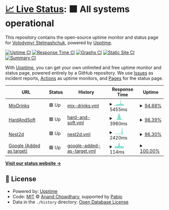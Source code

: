 # [📈 Live Status](https://VovaStelmashchuk.github.io/my-services-monitor): <!--live status--> **🟩 All systems operational**

This repository contains the open-source uptime monitor and status page for [Volodymyr Stelmashchuk](https://bento.me/vovastelmashchuk), powered by [Upptime](https://github.com/upptime/upptime).

[![Uptime CI](https://github.com/VovaStelmashchuk/my-services-monitor/workflows/Uptime%20CI/badge.svg)](https://github.com/VovaStelmashchuk/my-services-monitor/actions?query=workflow%3A%22Uptime+CI%22)
[![Response Time CI](https://github.com/VovaStelmashchuk/my-services-monitor/workflows/Response%20Time%20CI/badge.svg)](https://github.com/VovaStelmashchuk/my-services-monitor/actions?query=workflow%3A%22Response+Time+CI%22)
[![Graphs CI](https://github.com/VovaStelmashchuk/my-services-monitor/workflows/Graphs%20CI/badge.svg)](https://github.com/VovaStelmashchuk/my-services-monitor/actions?query=workflow%3A%22Graphs+CI%22)
[![Static Site CI](https://github.com/VovaStelmashchuk/my-services-monitor/workflows/Static%20Site%20CI/badge.svg)](https://github.com/VovaStelmashchuk/my-services-monitor/actions?query=workflow%3A%22Static+Site+CI%22)
[![Summary CI](https://github.com/VovaStelmashchuk/my-services-monitor/workflows/Summary%20CI/badge.svg)](https://github.com/VovaStelmashchuk/my-services-monitor/actions?query=workflow%3A%22Summary+CI%22)

With [Upptime](https://upptime.js.org), you can get your own unlimited and free uptime monitor and status page, powered entirely by a GitHub repository. We use [Issues](https://github.com/VovaStelmashchuk/my-services-monitor/issues) as incident reports, [Actions](https://github.com/VovaStelmashchuk/my-services-monitor/actions) as uptime monitors, and [Pages](https://VovaStelmashchuk.github.io/my-services-monitor) for the status page.

<!--start: status pages-->
<!-- This summary is generated by Upptime (https://github.com/upptime/upptime) -->
<!-- Do not edit this manually, your changes will be overwritten -->
<!-- prettier-ignore -->
| URL | Status | History | Response Time | Uptime |
| --- | ------ | ------- | ------------- | ------ |
| <img alt="" src="https://icons.duckduckgo.com/ip3/mixdrinks.org.ico" height="13"> [MixDrinks](https://mixdrinks.org) | 🟩 Up | [mix-drinks.yml](https://github.com/VovaStelmashchuk/my-services-monitor/commits/HEAD/history/mix-drinks.yml) | <details><summary><img alt="Response time graph" src="./graphs/mix-drinks/response-time-week.png" height="20"> 5455ms</summary><br><a href="https://status.vovastelmashchuk.site/history/mix-drinks"><img alt="Response time 2631" src="https://img.shields.io/endpoint?url=https%3A%2F%2Fraw.githubusercontent.com%2FVovaStelmashchuk%2Fmy-services-monitor%2FHEAD%2Fapi%2Fmix-drinks%2Fresponse-time.json"></a><br><a href="https://status.vovastelmashchuk.site/history/mix-drinks"><img alt="24-hour response time 6414" src="https://img.shields.io/endpoint?url=https%3A%2F%2Fraw.githubusercontent.com%2FVovaStelmashchuk%2Fmy-services-monitor%2FHEAD%2Fapi%2Fmix-drinks%2Fresponse-time-day.json"></a><br><a href="https://status.vovastelmashchuk.site/history/mix-drinks"><img alt="7-day response time 5455" src="https://img.shields.io/endpoint?url=https%3A%2F%2Fraw.githubusercontent.com%2FVovaStelmashchuk%2Fmy-services-monitor%2FHEAD%2Fapi%2Fmix-drinks%2Fresponse-time-week.json"></a><br><a href="https://status.vovastelmashchuk.site/history/mix-drinks"><img alt="30-day response time 4004" src="https://img.shields.io/endpoint?url=https%3A%2F%2Fraw.githubusercontent.com%2FVovaStelmashchuk%2Fmy-services-monitor%2FHEAD%2Fapi%2Fmix-drinks%2Fresponse-time-month.json"></a><br><a href="https://status.vovastelmashchuk.site/history/mix-drinks"><img alt="1-year response time 2631" src="https://img.shields.io/endpoint?url=https%3A%2F%2Fraw.githubusercontent.com%2FVovaStelmashchuk%2Fmy-services-monitor%2FHEAD%2Fapi%2Fmix-drinks%2Fresponse-time-year.json"></a></details> | <details><summary><a href="https://status.vovastelmashchuk.site/history/mix-drinks">94.88%</a></summary><a href="https://status.vovastelmashchuk.site/history/mix-drinks"><img alt="All-time uptime 99.31%" src="https://img.shields.io/endpoint?url=https%3A%2F%2Fraw.githubusercontent.com%2FVovaStelmashchuk%2Fmy-services-monitor%2FHEAD%2Fapi%2Fmix-drinks%2Fuptime.json"></a><br><a href="https://status.vovastelmashchuk.site/history/mix-drinks"><img alt="24-hour uptime 96.49%" src="https://img.shields.io/endpoint?url=https%3A%2F%2Fraw.githubusercontent.com%2FVovaStelmashchuk%2Fmy-services-monitor%2FHEAD%2Fapi%2Fmix-drinks%2Fuptime-day.json"></a><br><a href="https://status.vovastelmashchuk.site/history/mix-drinks"><img alt="7-day uptime 94.88%" src="https://img.shields.io/endpoint?url=https%3A%2F%2Fraw.githubusercontent.com%2FVovaStelmashchuk%2Fmy-services-monitor%2FHEAD%2Fapi%2Fmix-drinks%2Fuptime-week.json"></a><br><a href="https://status.vovastelmashchuk.site/history/mix-drinks"><img alt="30-day uptime 98.82%" src="https://img.shields.io/endpoint?url=https%3A%2F%2Fraw.githubusercontent.com%2FVovaStelmashchuk%2Fmy-services-monitor%2FHEAD%2Fapi%2Fmix-drinks%2Fuptime-month.json"></a><br><a href="https://status.vovastelmashchuk.site/history/mix-drinks"><img alt="1-year uptime 99.31%" src="https://img.shields.io/endpoint?url=https%3A%2F%2Fraw.githubusercontent.com%2FVovaStelmashchuk%2Fmy-services-monitor%2FHEAD%2Fapi%2Fmix-drinks%2Fuptime-year.json"></a></details>
| <img alt="" src="https://icons.duckduckgo.com/ip3/hardandsoft.stelmashchuk.dev.ico" height="13"> [HardAndSoft](https://hardandsoft.stelmashchuk.dev) | 🟩 Up | [hard-and-soft.yml](https://github.com/VovaStelmashchuk/my-services-monitor/commits/HEAD/history/hard-and-soft.yml) | <details><summary><img alt="Response time graph" src="./graphs/hard-and-soft/response-time-week.png" height="20"> 3980ms</summary><br><a href="https://status.vovastelmashchuk.site/history/hard-and-soft"><img alt="Response time 3980" src="https://img.shields.io/endpoint?url=https%3A%2F%2Fraw.githubusercontent.com%2FVovaStelmashchuk%2Fmy-services-monitor%2FHEAD%2Fapi%2Fhard-and-soft%2Fresponse-time.json"></a><br><a href="https://status.vovastelmashchuk.site/history/hard-and-soft"><img alt="24-hour response time 672" src="https://img.shields.io/endpoint?url=https%3A%2F%2Fraw.githubusercontent.com%2FVovaStelmashchuk%2Fmy-services-monitor%2FHEAD%2Fapi%2Fhard-and-soft%2Fresponse-time-day.json"></a><br><a href="https://status.vovastelmashchuk.site/history/hard-and-soft"><img alt="7-day response time 3980" src="https://img.shields.io/endpoint?url=https%3A%2F%2Fraw.githubusercontent.com%2FVovaStelmashchuk%2Fmy-services-monitor%2FHEAD%2Fapi%2Fhard-and-soft%2Fresponse-time-week.json"></a><br><a href="https://status.vovastelmashchuk.site/history/hard-and-soft"><img alt="30-day response time 3980" src="https://img.shields.io/endpoint?url=https%3A%2F%2Fraw.githubusercontent.com%2FVovaStelmashchuk%2Fmy-services-monitor%2FHEAD%2Fapi%2Fhard-and-soft%2Fresponse-time-month.json"></a><br><a href="https://status.vovastelmashchuk.site/history/hard-and-soft"><img alt="1-year response time 3980" src="https://img.shields.io/endpoint?url=https%3A%2F%2Fraw.githubusercontent.com%2FVovaStelmashchuk%2Fmy-services-monitor%2FHEAD%2Fapi%2Fhard-and-soft%2Fresponse-time-year.json"></a></details> | <details><summary><a href="https://status.vovastelmashchuk.site/history/hard-and-soft">98.39%</a></summary><a href="https://status.vovastelmashchuk.site/history/hard-and-soft"><img alt="All-time uptime 98.39%" src="https://img.shields.io/endpoint?url=https%3A%2F%2Fraw.githubusercontent.com%2FVovaStelmashchuk%2Fmy-services-monitor%2FHEAD%2Fapi%2Fhard-and-soft%2Fuptime.json"></a><br><a href="https://status.vovastelmashchuk.site/history/hard-and-soft"><img alt="24-hour uptime 98.21%" src="https://img.shields.io/endpoint?url=https%3A%2F%2Fraw.githubusercontent.com%2FVovaStelmashchuk%2Fmy-services-monitor%2FHEAD%2Fapi%2Fhard-and-soft%2Fuptime-day.json"></a><br><a href="https://status.vovastelmashchuk.site/history/hard-and-soft"><img alt="7-day uptime 98.39%" src="https://img.shields.io/endpoint?url=https%3A%2F%2Fraw.githubusercontent.com%2FVovaStelmashchuk%2Fmy-services-monitor%2FHEAD%2Fapi%2Fhard-and-soft%2Fuptime-week.json"></a><br><a href="https://status.vovastelmashchuk.site/history/hard-and-soft"><img alt="30-day uptime 98.39%" src="https://img.shields.io/endpoint?url=https%3A%2F%2Fraw.githubusercontent.com%2FVovaStelmashchuk%2Fmy-services-monitor%2FHEAD%2Fapi%2Fhard-and-soft%2Fuptime-month.json"></a><br><a href="https://status.vovastelmashchuk.site/history/hard-and-soft"><img alt="1-year uptime 98.39%" src="https://img.shields.io/endpoint?url=https%3A%2F%2Fraw.githubusercontent.com%2FVovaStelmashchuk%2Fmy-services-monitor%2FHEAD%2Fapi%2Fhard-and-soft%2Fuptime-year.json"></a></details>
| <img alt="" src="https://icons.duckduckgo.com/ip3/nest2d.stelmashchuk.dev.ico" height="13"> [Nest2d](https://nest2d.stelmashchuk.dev) | 🟩 Up | [nest2d.yml](https://github.com/VovaStelmashchuk/my-services-monitor/commits/HEAD/history/nest2d.yml) | <details><summary><img alt="Response time graph" src="./graphs/nest2d/response-time-week.png" height="20"> 2420ms</summary><br><a href="https://status.vovastelmashchuk.site/history/nest2d"><img alt="Response time 791" src="https://img.shields.io/endpoint?url=https%3A%2F%2Fraw.githubusercontent.com%2FVovaStelmashchuk%2Fmy-services-monitor%2FHEAD%2Fapi%2Fnest2d%2Fresponse-time.json"></a><br><a href="https://status.vovastelmashchuk.site/history/nest2d"><img alt="24-hour response time 693" src="https://img.shields.io/endpoint?url=https%3A%2F%2Fraw.githubusercontent.com%2FVovaStelmashchuk%2Fmy-services-monitor%2FHEAD%2Fapi%2Fnest2d%2Fresponse-time-day.json"></a><br><a href="https://status.vovastelmashchuk.site/history/nest2d"><img alt="7-day response time 2420" src="https://img.shields.io/endpoint?url=https%3A%2F%2Fraw.githubusercontent.com%2FVovaStelmashchuk%2Fmy-services-monitor%2FHEAD%2Fapi%2Fnest2d%2Fresponse-time-week.json"></a><br><a href="https://status.vovastelmashchuk.site/history/nest2d"><img alt="30-day response time 1634" src="https://img.shields.io/endpoint?url=https%3A%2F%2Fraw.githubusercontent.com%2FVovaStelmashchuk%2Fmy-services-monitor%2FHEAD%2Fapi%2Fnest2d%2Fresponse-time-month.json"></a><br><a href="https://status.vovastelmashchuk.site/history/nest2d"><img alt="1-year response time 791" src="https://img.shields.io/endpoint?url=https%3A%2F%2Fraw.githubusercontent.com%2FVovaStelmashchuk%2Fmy-services-monitor%2FHEAD%2Fapi%2Fnest2d%2Fresponse-time-year.json"></a></details> | <details><summary><a href="https://status.vovastelmashchuk.site/history/nest2d">96.30%</a></summary><a href="https://status.vovastelmashchuk.site/history/nest2d"><img alt="All-time uptime 94.84%" src="https://img.shields.io/endpoint?url=https%3A%2F%2Fraw.githubusercontent.com%2FVovaStelmashchuk%2Fmy-services-monitor%2FHEAD%2Fapi%2Fnest2d%2Fuptime.json"></a><br><a href="https://status.vovastelmashchuk.site/history/nest2d"><img alt="24-hour uptime 98.73%" src="https://img.shields.io/endpoint?url=https%3A%2F%2Fraw.githubusercontent.com%2FVovaStelmashchuk%2Fmy-services-monitor%2FHEAD%2Fapi%2Fnest2d%2Fuptime-day.json"></a><br><a href="https://status.vovastelmashchuk.site/history/nest2d"><img alt="7-day uptime 96.30%" src="https://img.shields.io/endpoint?url=https%3A%2F%2Fraw.githubusercontent.com%2FVovaStelmashchuk%2Fmy-services-monitor%2FHEAD%2Fapi%2Fnest2d%2Fuptime-week.json"></a><br><a href="https://status.vovastelmashchuk.site/history/nest2d"><img alt="30-day uptime 99.15%" src="https://img.shields.io/endpoint?url=https%3A%2F%2Fraw.githubusercontent.com%2FVovaStelmashchuk%2Fmy-services-monitor%2FHEAD%2Fapi%2Fnest2d%2Fuptime-month.json"></a><br><a href="https://status.vovastelmashchuk.site/history/nest2d"><img alt="1-year uptime 94.84%" src="https://img.shields.io/endpoint?url=https%3A%2F%2Fraw.githubusercontent.com%2FVovaStelmashchuk%2Fmy-services-monitor%2FHEAD%2Fapi%2Fnest2d%2Fuptime-year.json"></a></details>
| <img alt="" src="https://icons.duckduckgo.com/ip3/www.google.com.ico" height="13"> [Google (Added as target)](https://www.google.com) | 🟩 Up | [google-added-as-target.yml](https://github.com/VovaStelmashchuk/my-services-monitor/commits/HEAD/history/google-added-as-target.yml) | <details><summary><img alt="Response time graph" src="./graphs/google-added-as-target/response-time-week.png" height="20"> 114ms</summary><br><a href="https://status.vovastelmashchuk.site/history/google-added-as-target"><img alt="Response time 111" src="https://img.shields.io/endpoint?url=https%3A%2F%2Fraw.githubusercontent.com%2FVovaStelmashchuk%2Fmy-services-monitor%2FHEAD%2Fapi%2Fgoogle-added-as-target%2Fresponse-time.json"></a><br><a href="https://status.vovastelmashchuk.site/history/google-added-as-target"><img alt="24-hour response time 81" src="https://img.shields.io/endpoint?url=https%3A%2F%2Fraw.githubusercontent.com%2FVovaStelmashchuk%2Fmy-services-monitor%2FHEAD%2Fapi%2Fgoogle-added-as-target%2Fresponse-time-day.json"></a><br><a href="https://status.vovastelmashchuk.site/history/google-added-as-target"><img alt="7-day response time 114" src="https://img.shields.io/endpoint?url=https%3A%2F%2Fraw.githubusercontent.com%2FVovaStelmashchuk%2Fmy-services-monitor%2FHEAD%2Fapi%2Fgoogle-added-as-target%2Fresponse-time-week.json"></a><br><a href="https://status.vovastelmashchuk.site/history/google-added-as-target"><img alt="30-day response time 122" src="https://img.shields.io/endpoint?url=https%3A%2F%2Fraw.githubusercontent.com%2FVovaStelmashchuk%2Fmy-services-monitor%2FHEAD%2Fapi%2Fgoogle-added-as-target%2Fresponse-time-month.json"></a><br><a href="https://status.vovastelmashchuk.site/history/google-added-as-target"><img alt="1-year response time 111" src="https://img.shields.io/endpoint?url=https%3A%2F%2Fraw.githubusercontent.com%2FVovaStelmashchuk%2Fmy-services-monitor%2FHEAD%2Fapi%2Fgoogle-added-as-target%2Fresponse-time-year.json"></a></details> | <details><summary><a href="https://status.vovastelmashchuk.site/history/google-added-as-target">100.00%</a></summary><a href="https://status.vovastelmashchuk.site/history/google-added-as-target"><img alt="All-time uptime 100.00%" src="https://img.shields.io/endpoint?url=https%3A%2F%2Fraw.githubusercontent.com%2FVovaStelmashchuk%2Fmy-services-monitor%2FHEAD%2Fapi%2Fgoogle-added-as-target%2Fuptime.json"></a><br><a href="https://status.vovastelmashchuk.site/history/google-added-as-target"><img alt="24-hour uptime 100.00%" src="https://img.shields.io/endpoint?url=https%3A%2F%2Fraw.githubusercontent.com%2FVovaStelmashchuk%2Fmy-services-monitor%2FHEAD%2Fapi%2Fgoogle-added-as-target%2Fuptime-day.json"></a><br><a href="https://status.vovastelmashchuk.site/history/google-added-as-target"><img alt="7-day uptime 100.00%" src="https://img.shields.io/endpoint?url=https%3A%2F%2Fraw.githubusercontent.com%2FVovaStelmashchuk%2Fmy-services-monitor%2FHEAD%2Fapi%2Fgoogle-added-as-target%2Fuptime-week.json"></a><br><a href="https://status.vovastelmashchuk.site/history/google-added-as-target"><img alt="30-day uptime 100.00%" src="https://img.shields.io/endpoint?url=https%3A%2F%2Fraw.githubusercontent.com%2FVovaStelmashchuk%2Fmy-services-monitor%2FHEAD%2Fapi%2Fgoogle-added-as-target%2Fuptime-month.json"></a><br><a href="https://status.vovastelmashchuk.site/history/google-added-as-target"><img alt="1-year uptime 100.00%" src="https://img.shields.io/endpoint?url=https%3A%2F%2Fraw.githubusercontent.com%2FVovaStelmashchuk%2Fmy-services-monitor%2FHEAD%2Fapi%2Fgoogle-added-as-target%2Fuptime-year.json"></a></details>

<!--end: status pages-->

[**Visit our status website →**](https://VovaStelmashchuk.github.io/my-services-monitor)

## 📄 License

- Powered by: [Upptime](https://github.com/upptime/upptime)
- Code: [MIT](./LICENSE) © [Anand Chowdhary](https://anandchowdhary.com), supported by [Pabio](https://pabio.com)
- Data in the `./history` directory: [Open Database License](https://opendatacommons.org/licenses/odbl/1-0/)
